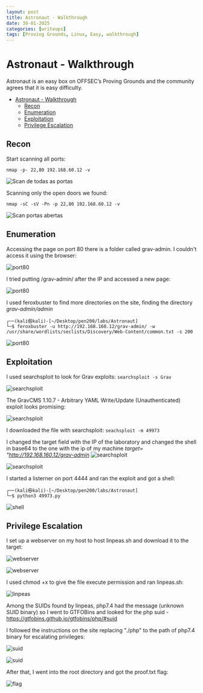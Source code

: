 ```yaml
---
layout: post
title: Astronaut - Walkthrough
date: 30-01-2025
categories: [writeups]
tags: [Proving Grounds, Linux, Easy, walkthrough]
---
```


# Astronaut - Walkthrough

Astronaut is an easy box on OFFSEC’s Proving Grounds and the community agrees that it is easy difficulty. 
- [Astronaut - Walkthrough](#astronaut---walkthrough)
  - [Recon](#recon)
  - [Enumeration](#enumeration)
  - [Exploitation](#exploitation)
  - [Privilege Escalation](#privilege-escalation)


## Recon
Start scanning all ports:
```
nmap -p- 22,80 192.168.60.12 -v
```
![Scan de todas as portas](/assets/images/Astronaut/1.png)

Scanning only the open doors we found:

```
nmap -sC -sV -Pn -p 22,80 192.168.60.12 -v
```

![Scan portas abertas](/assets/images/Astronaut/2.png)

## Enumeration

Accessing the page on port 80 there is a folder called grav-admin. I couldn't access it using the browser:

![port80](/assets/images/Astronaut/3.png)

I tried putting /grav-admin/ after the IP and accessed a new page:

![port80](/assets/images/Astronaut/4.png)

I used feroxbuster to find more directories on the site, finding the directory *grav-admin/admin* 

```
┌──(kali㉿kali)-[~/Desktop/pen200/labs/Astronaut]
└─$ feroxbuster -u http://192.168.160.12/grav-admin/ -w /usr/share/wordlists/seclists/Discovery/Web-Content/common.txt -s 200
```
![port80](/assets/images/Astronaut/5.png)

## Exploitation

I used searchsploit to look for Grav exploits:
`searchsploit -s Grav`

![searchsploit](/assets/images/Astronaut/6.png)

The GravCMS 1.10.7 - Arbitrary YAML Write/Update (Unauthenticated) exploit looks promising:

![searchsploit](/assets/images/Astronaut/15.png)

I downloaded the file with searchsploit:
`seachsploit -m 49973`


I changed the target field with the IP of the laboratory and changed the shell in base64 to the one with the ip of my machine
*target= "http://192.168.160.12/grav-admin*
![searchsploit](/assets/images/Astronaut/16.png)

![searchsploit](/assets/images/Astronaut/7.png)

I started a listerner on port 4444 and ran the exploit and got a shell:
```
┌──(kali㉿kali)-[~/Desktop/pen200/labs/Astronaut]
└─$ python3 49973.py 
```

![shell](/assets/images/Astronaut/8.png)

## Privilege Escalation
I set up a webserver on my host to host linpeas.sh and download it to the target:

![webserver](/assets/images/Astronaut/9.png)

![webserver](/assets/images/Astronaut/10.png)

I used chmod +x to give the file execute permission and ran linpeas.sh:

![linpeas](/assets/images/Astronaut/11.png)

Among the SUIDs found by linpeas, php7.4 had the message (unknown SUID binary) so I went to GTFOBins and looked for the php suid - https://gtfobins.github.io/gtfobins/php/#suid

I followed the instructions on the site replacing "./php" to the path of php7.4 binary for escalating privileges:

![suid](/assets/images/Astronaut/12.png)

![suid](/assets/images/Astronaut/13.png)

After that, I went into the root directory and got the proof.txt flag:

![flag](/assets/images/Astronaut/14.png)


